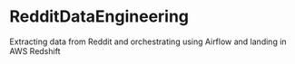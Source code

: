 # RedditDataEngineering
Extracting data from Reddit and orchestrating using Airflow and landing in AWS Redshift
